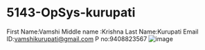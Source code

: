# 5143-OpSys-kurupati
First Name:Vamshi
Middle name :Krishna
Last Name:Kurupati
Email ID:vamshikurupati@gmail.com
P no:9408823567
![image](https://scontent-dfw1-1.xx.fbcdn.net/hphotos-xap1/t31.0-8/919311_359346514175878_600716903_o.jpg)
